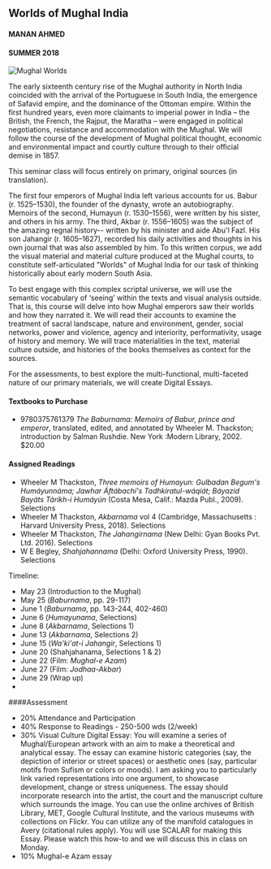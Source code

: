 ## Worlds of Mughal India 
#### MANAN AHMED
#### SUMMER 2018

 ![Mughal Worlds](https://github.com/mananahmed/syllabi/blob/master/images/mw.png "poster")


The early sixteenth century rise of the Mughal authority in North India coincided with the arrival of the Portuguese in South India, the emergence of Safavid empire, and the dominance of the Ottoman empire. Within the first hundred years, even more claimants to imperial power in India – the British, the French, the Rajput, the Maratha – were engaged in political negotiations, resistance and accommodation with the Mughal. We will follow the course of the development of Mughal political thought, economic and environmental impact and courtly culture through to their official demise in 1857.

This seminar class will focus entirely on primary, original sources (in translation). 

The first four emperors of Mughal India left various accounts for us. Babur (r. 1525–1530), the founder of the dynasty, wrote an autobiography. Memoirs of the second, Humayun (r. 1530–1556), were written by his sister, and others in his army. The third, Akbar (r. 1556–1605) was the subject of the amazing regnal history-- written by his minister and aide Abu'l Fazl. His son Jahangir (r. 1605–1627), recorded his daily activities and thoughts in his own journal that was also assembled by him. To this written corpus, we add the visual material and material culture produced at the Mughal courts, to constitute self-articulated "Worlds" of Mughal India for our task of thinking historically about early modern South Asia.

To best engage with this complex scriptal universe, we will use the semantic vocabulary of ‘seeing’ within the texts and visual analysis outside. That is, this course will delve into how Mughal emperors saw their worlds and how they narrated it.  We will read their accounts to examine the treatment of sacral landscape, nature and environment, gender, social networks, power and violence, agency and interiority, performativity, usage of history and memory. We will trace materialities in the text, material culture outside, and histories of the books themselves as context for the sources.

For the assessments, to best explore the multi-functional, multi-faceted nature of our primary materials, we will create Digital Essays. 

#### Textbooks to Purchase

* 9780375761379	*The Baburnama: Memoirs of Babur, prince and emperor*,	translated, edited, and annotated by Wheeler M. Thackston; introduction by Salman Rushdie. New York :Modern Library,	2002.	$20.00

#### Assigned Readings

* Wheeler M Thackston, *Three memoirs of Humayun: Gulbadan Begum's Humáyunnáma; Jawhar Áftábachí's Tadhkiratul-wáqíát; Báyazid Bayáts Táríkh-i Humáyún* (Costa Mesa, Calif.: Mazda Publ., 2009). Selections
* Wheeler M Thackston, *Akbarnama* vol 4 (Cambridge, Massachusetts : Harvard University Press, 2018). Selections
* Wheeler M Thackston, *The Jahangirnama* (New Delhi: Gyan Books Pvt. Ltd. 2016). Selections
* W E Begley, *Shahjahannama* (Delhi: Oxford University Press, 1990). Selections


Timeline:

* May 23 (Introduction to the Mughal)
* May 25 (*Baburnama*, pp. 29-117)
* June 1 (*Baburnama*, pp. 143-244, 402-460)
* June 6 (*Humayunama*, Selections)
* June 8 (*Akbarnama*, Selections 1)
* June 13 (*Akbarnama*, Selections 2)
* June 15 (*Wa'ki'at-i Jahangir*, Selections 1)
* June 20 (Shahjahanama, Selections 1 & 2)
* June 22 (Film: *Mughal-e Azam*)
* June 27 (Film: *Jodhaa-Akbar*)
* June 29 (Wrap up)
* 
####Assessment

* 20% Attendance and Participation
* 40% Response to Readings - 250-500 wds (2/week)
* 30% Visual Culture Digital Essay: You will examine a series of Mughal/European artwork with an aim to make a theoretical and analytical essay. The essay can examine historic categories (say, the depiction of interior or street spaces) or aesthetic ones (say, particular motifs from Sufism or colors or moods). I am asking you to particularly link varied representations into one argument, to showcase development, change or stress uniqueness. The essay should incorporate research into the artist, the court and the manuscript culture which surrounds the image. You can use the online archives of British Library, MET, Google Cultural Institute, and the various museums with collections on Flickr. You can utilize any of the manifold catalogues in Avery (citational rules apply). You will use SCALAR for making this Essay. Please watch this how-to and we will discuss this in class on Monday.
* 10% Mughal-e Azam essay

